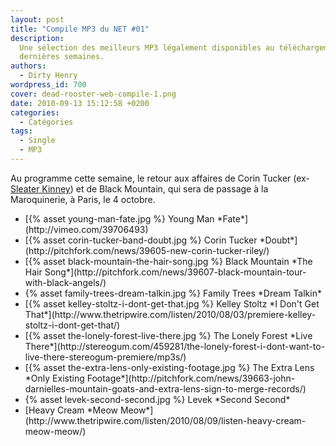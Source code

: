 ```yaml
---
layout: post
title: "Compile MP3 du NET #01"
description:
  Une sélection des meilleurs MP3 légalement disponibles au téléchargement des
  dernières semaines.
authors:
  - Dirty Henry
wordpress_id: 700
cover: dead-rooster-web-compile-1.png
date: 2010-09-13 15:12:58 +0200
categories:
  - Catégories
tags:
  - Single
  - MP3
---
```


Au programme cette semaine, le retour aux affaires de Corin Tucker
(ex-[Sleater Kinney](314)) et de Black Mountain, qui sera de passage à la
Maroquinerie, à Paris, le 4 octobre.

<ul class="polaroids">

<li><div class="polaroid">
[{% asset young-man-fate.jpg %} Young Man
*Fate*](http://vimeo.com/39706493)
</div></li>

<li><div class="polaroid">
[{% asset corin-tucker-band-doubt.jpg %} Corin Tucker
*Doubt*](http://pitchfork.com/news/39605-new-corin-tucker-riley/)
</div></li>

<li><div class="polaroid">
[{% asset black-mountain-the-hair-song.jpg %} Black Mountain
*The Hair Song*](http://pitchfork.com/news/39607-black-mountain-tour-with-black-angels/)
</div></li>

<li><div class="polaroid">
{% asset family-trees-dream-talkin.jpg %} Family Trees
*Dream Talkin*
</div></li>

<li><div class="polaroid">
[{% asset kelley-stoltz-i-dont-get-that.jpg %} Kelley Stoltz
*I Don't Get That*](http://www.thetripwire.com/listen/2010/08/03/premiere-kelley-stoltz-i-dont-get-that/)
</div></li>

<li><div class="polaroid">
[{% asset the-lonely-forest-live-there.jpg %} The Lonely Forest
*Live There*](http://stereogum.com/459281/the-lonely-forest-i-dont-want-to-live-there-stereogum-premiere/mp3s/)
</div></li>

<li><div class="polaroid">
[{% asset the-extra-lens-only-existing-footage.jpg %} The Extra Lens
*Only Existing Footage*](http://pitchfork.com/news/39663-john-darnielles-mountain-goats-and-extra-lens-sign-to-merge-records/)
</div></li>

<li><div class="polaroid">
{% asset levek-second-second.jpg %} Levek
*Second Second*
</div></li>

<li><div class="polaroid">
[<img377>Heavy Cream
*Meow Meow*](http://www.thetripwire.com/listen/2010/08/09/listen-heavy-cream-meow-meow/)
</div></li>

</ul>
